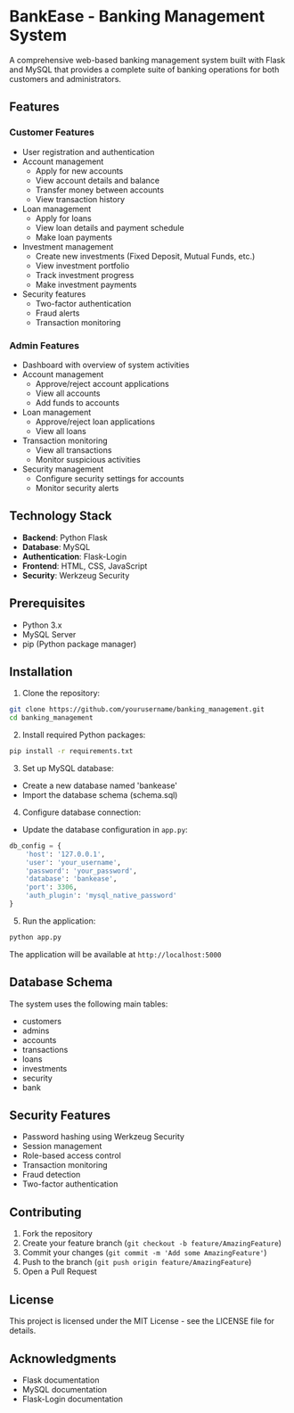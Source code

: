 # BankEase - Banking Management System

A comprehensive web-based banking management system built with Flask and MySQL that provides a complete suite of banking operations for both customers and administrators.

## Features

### Customer Features
- User registration and authentication
- Account management
  - Apply for new accounts
  - View account details and balance
  - Transfer money between accounts
  - View transaction history
- Loan management
  - Apply for loans
  - View loan details and payment schedule
  - Make loan payments
- Investment management
  - Create new investments (Fixed Deposit, Mutual Funds, etc.)
  - View investment portfolio
  - Track investment progress
  - Make investment payments
- Security features
  - Two-factor authentication
  - Fraud alerts
  - Transaction monitoring

### Admin Features
- Dashboard with overview of system activities
- Account management
  - Approve/reject account applications
  - View all accounts
  - Add funds to accounts
- Loan management
  - Approve/reject loan applications
  - View all loans
- Transaction monitoring
  - View all transactions
  - Monitor suspicious activities
- Security management
  - Configure security settings for accounts
  - Monitor security alerts

## Technology Stack

- **Backend**: Python Flask
- **Database**: MySQL
- **Authentication**: Flask-Login
- **Frontend**: HTML, CSS, JavaScript
- **Security**: Werkzeug Security

## Prerequisites

- Python 3.x
- MySQL Server
- pip (Python package manager)

## Installation

1. Clone the repository:
```bash
git clone https://github.com/yourusername/banking_management.git
cd banking_management
```

2. Install required Python packages:
```bash
pip install -r requirements.txt
```

3. Set up MySQL database:
- Create a new database named 'bankease'
- Import the database schema (schema.sql)

4. Configure database connection:
- Update the database configuration in `app.py`:
```python
db_config = {
    'host': '127.0.0.1',
    'user': 'your_username',
    'password': 'your_password',
    'database': 'bankease',
    'port': 3306,
    'auth_plugin': 'mysql_native_password'
}
```

5. Run the application:
```bash
python app.py
```

The application will be available at `http://localhost:5000`

## Database Schema

The system uses the following main tables:
- customers
- admins
- accounts
- transactions
- loans
- investments
- security
- bank

## Security Features

- Password hashing using Werkzeug Security
- Session management
- Role-based access control
- Transaction monitoring
- Fraud detection
- Two-factor authentication

## Contributing

1. Fork the repository
2. Create your feature branch (`git checkout -b feature/AmazingFeature`)
3. Commit your changes (`git commit -m 'Add some AmazingFeature'`)
4. Push to the branch (`git push origin feature/AmazingFeature`)
5. Open a Pull Request

## License

This project is licensed under the MIT License - see the LICENSE file for details.

## Acknowledgments

- Flask documentation
- MySQL documentation
- Flask-Login documentation 
